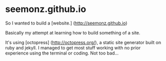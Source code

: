 # seemonz.github.io
So I wanted to build a [website.] (http://seemonz.github.io)

Basically my attempt at learning how to build something of a site.

It's using [octopress] (http://octopress.org/), a static site generator built on ruby and jekyll.
I managed to get most stuff working with no prior experience using the terminal or coding.
Not too bad...


